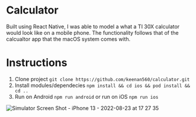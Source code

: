 # Calculator

Built using React Native, I was able to model a what a TI 30X calculator would look like on a mobile phone. The functionality follows that of the calcualtor app that the macOS system comes with.

# Instructions

1. Clone project `git clone https://github.com/keenan560/calculator.git`
2. Install modules/dependecies `npm install && cd ios && pod install && cd ..`
3. Run on Android `npm run android` or run on iOS `npm run ios`

![Simulator Screen Shot - iPhone 13 - 2022-08-23 at 17 27 35](https://user-images.githubusercontent.com/44299306/186269788-51340026-c04b-489a-aa56-47f0f05b48a7.png)

